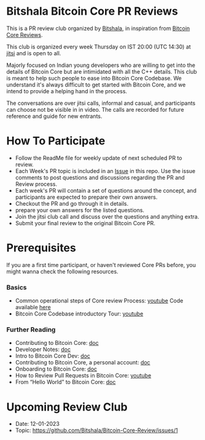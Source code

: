 # Bitshala Bitcoin Core PR Reviews

This is a PR review club organized by [Bitshala](https://www.bitshala.org/), in inspiration from [Bitcoin Core Reviews](https://bitcoincore.reviews/).

This club is organized every week Thursday on IST 20:00 (UTC 14:30) at [jitsi](https://meet.jit.si/BitshalaPRReviewClub) and is open
to all.

Majorly focused on Indian young developers who are willing to get into the details of Bitcoin Core but are intimidated with
all the C++ details. This club is meant to help such people to ease into Bitcoin Core Codebase. We understand it's always difficult
to get started with Bitcoin Core, and we intend to provide a helping hand in the process.

The conversations are over jitsi calls, informal and casual, and participants can choose not be visible in in video. The calls are recorded for future reference and guide for new entrants.

# How To Participate

 - Follow the ReadMe file for weekly update of next scheduled PR to review.
 - Each Week's PR topic is included in an [Issue](https://github.com/Bitshala/Bitcoin-Core-Review/issues) in this repo. Use the issue comments to post questions and discussions regarding the PR and Review process.
 - Each week's PR will contain a set of questions around the concept, and participants are expected to prepare their own answers.
 - Checkout the PR and go through it in details.
 - prepare your own answers for the listed questions.
 - Join the jitsi club call and discuss over the questions and anything extra.
 - Submit your final review to the original Bitcoin Core PR.

# Prerequisites

If you are a first time participant, or haven't reviewed Core PRs before, you might wanna check the following resources.

### Basics
 - Common operational steps of Core review Process: [youtube](https://youtu.be/n5CRJRqkAoc)
   Code available [here](./test-pr.sh)
 - Bitcoin Core Codebase introductory Tour: [youtube](https://www.youtube.com/watch?v=MbinzItqsXI)

### Further Reading
 - Contributing to Bitcoin Core: [doc](https://github.com/bitcoin/bitcoin/blob/master/CONTRIBUTING.md)
 - Developer Notes: [doc](https://github.com/bitcoin/bitcoin/blob/master/doc/developer-notes.md)
 - Intro to Bitcoin Core Dev: [doc](https://bitcointechtalk.com/a-gentle-introduction-to-bitcoin-core-development-fdc95eaee6b8)
 - Contributing to Bitcoin Core, a personal account: [doc](https://bitcointechtalk.com/contributing-to-bitcoin-core-a-personal-account-35f3a594340b)
 - Onboarding to Bitcoin Core: [doc](https://medium.com/@amitiu/onboarding-to-bitcoin-core-7c1a83b20365)
 - How to Review Pull Requests in Bitcoin Core: [youtube](https://www.youtube.com/watch?v=n5CRJRqkAoc&t=1568s)
 - From “Hello World” to Bitcoin Core: [doc](https://rajarshi149.medium.com/from-hello-world-to-bitcoin-core-dd233ce99f72)


# Upcoming Review Club

- Date: 12-01-2023
- Topic: https://github.com/Bitshala/Bitcoin-Core-Review/issues/1
